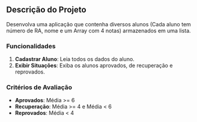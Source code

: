 ## Descrição do Projeto

Desenvolva uma aplicação que contenha diversos alunos (Cada aluno tem número de RA, nome e um Array com 4 notas) armazenados em uma lista.

### Funcionalidades

1. **Cadastrar Aluno**: Leia todos os dados do aluno.
2. **Exibir Situações**: Exiba os alunos aprovados, de recuperação e reprovados.

### Critérios de Avaliação

- **Aprovados**: Média >= 6
- **Recuperação**: Média >= 4 e Média < 6
- **Reprovados**: Média < 4